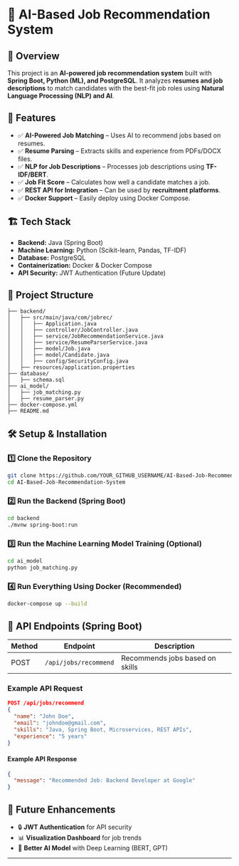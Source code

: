 # 🤖 AI-Based Job Recommendation System

## 📌 Overview
This project is an **AI-powered job recommendation system** built with **Spring Boot, Python (ML), and PostgreSQL**. It analyzes **resumes and job descriptions** to match candidates with the best-fit job roles using **Natural Language Processing (NLP) and AI**.

## 🚀 Features
- ✅ **AI-Powered Job Matching** – Uses AI to recommend jobs based on resumes.
- ✅ **Resume Parsing** – Extracts skills and experience from PDFs/DOCX files.
- ✅ **NLP for Job Descriptions** – Processes job descriptions using **TF-IDF/BERT**.
- ✅ **Job Fit Score** – Calculates how well a candidate matches a job.
- ✅ **REST API for Integration** – Can be used by **recruitment platforms**.
- ✅ **Docker Support** – Easily deploy using Docker Compose.

## 🏗️ Tech Stack
- **Backend:** Java (Spring Boot)  
- **Machine Learning:** Python (Scikit-learn, Pandas, TF-IDF)  
- **Database:** PostgreSQL  
- **Containerization:** Docker & Docker Compose  
- **API Security:** JWT Authentication (Future Update)  

## 📂 Project Structure
```
├── backend/
│   ├── src/main/java/com/jobrec/
│   │   ├── Application.java
│   │   ├── controller/JobController.java
│   │   ├── service/JobRecommendationService.java
│   │   ├── service/ResumeParserService.java
│   │   ├── model/Job.java
│   │   ├── model/Candidate.java
│   │   ├── config/SecurityConfig.java
│   ├── resources/application.properties
├── database/
│   ├── schema.sql
├── ai_model/
│   ├── job_matching.py
│   ├── resume_parser.py
├── docker-compose.yml
├── README.md
```

## 🛠️ Setup & Installation
### **1️⃣ Clone the Repository**
```bash
git clone https://github.com/YOUR_GITHUB_USERNAME/AI-Based-Job-Recommendation-System.git
cd AI-Based-Job-Recommendation-System
```

### **2️⃣ Run the Backend (Spring Boot)**
```bash
cd backend
./mvnw spring-boot:run
```

### **3️⃣ Run the Machine Learning Model Training (Optional)**
```bash
cd ai_model
python job_matching.py
```

### **4️⃣ Run Everything Using Docker (Recommended)**
```bash
docker-compose up --build
```

## 📡 API Endpoints (Spring Boot)
| Method | Endpoint                  | Description                     |
|--------|---------------------------|---------------------------------|
| POST   | `/api/jobs/recommend`     | Recommends jobs based on skills |

### **Example API Request**
```json
POST /api/jobs/recommend
{
  "name": "John Doe",
  "email": "johndoe@gmail.com",
  "skills": "Java, Spring Boot, Microservices, REST APIs",
  "experience": "5 years"
}
```
#### **Example API Response**
```json
{
  "message": "Recommended Job: Backend Developer at Google"
}
```

## 📝 Future Enhancements
- 🔒 **JWT Authentication** for API security  
- 📊 **Visualization Dashboard** for job trends  
- 🤖 **Better AI Model** with Deep Learning (BERT, GPT)  

---
 

